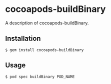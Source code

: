 # cocoapods-buildBinary

A description of cocoapods-buildBinary.

## Installation

    $ gem install cocoapods-buildBinary

## Usage

    $ pod spec buildBinary POD_NAME
